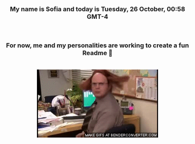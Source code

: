 


<div align="center">
<h3 >My name is Sofia and today is Tuesday, 26 October, 00:58 GMT-4</h3><br>
<h3 >For now, me and my personalities are working to create a fun Readme 👋
</h3><br>
<img src='img/dwight.gif' alt='working...'/>
</div>
